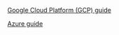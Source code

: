 [Google Cloud Platform (GCP) guide](https://github.com/Yorkerrr/ptn-huilo/blob/master/gcp/README.MD)

[Azure guide](https://github.com/Yorkerrr/ptn-huilo/blob/master/azure/README.MD)

